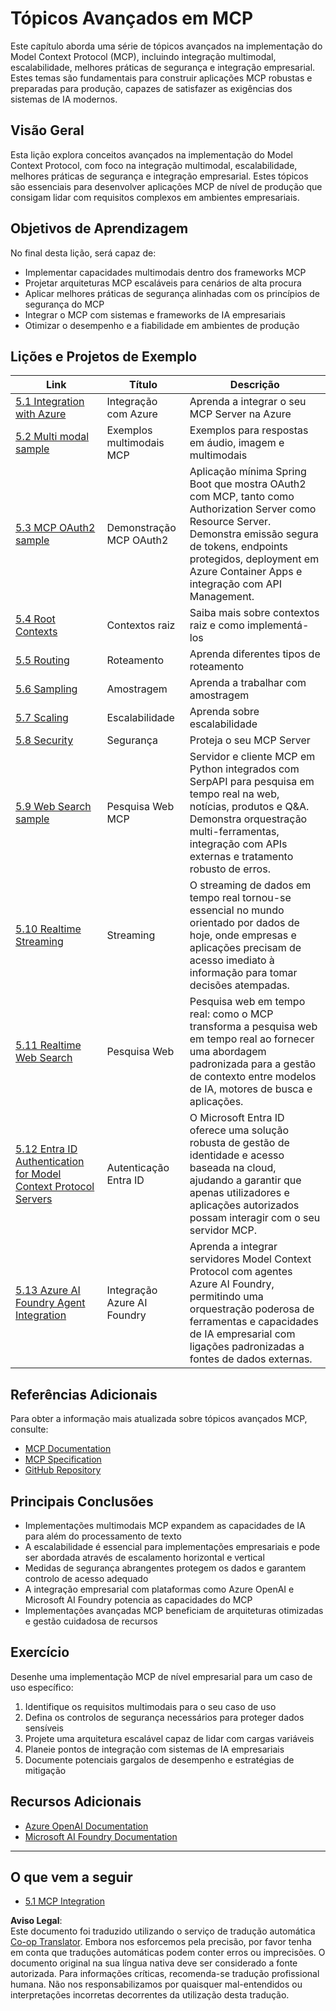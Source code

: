 <!--
CO_OP_TRANSLATOR_METADATA:
{
  "original_hash": "1949cb32394aeb1bdec8870f309005a3",
  "translation_date": "2025-07-16T21:55:33+00:00",
  "source_file": "05-AdvancedTopics/README.md",
  "language_code": "pt"
}
-->
# Tópicos Avançados em MCP

Este capítulo aborda uma série de tópicos avançados na implementação do Model Context Protocol (MCP), incluindo integração multimodal, escalabilidade, melhores práticas de segurança e integração empresarial. Estes temas são fundamentais para construir aplicações MCP robustas e preparadas para produção, capazes de satisfazer as exigências dos sistemas de IA modernos.

## Visão Geral

Esta lição explora conceitos avançados na implementação do Model Context Protocol, com foco na integração multimodal, escalabilidade, melhores práticas de segurança e integração empresarial. Estes tópicos são essenciais para desenvolver aplicações MCP de nível de produção que consigam lidar com requisitos complexos em ambientes empresariais.

## Objetivos de Aprendizagem

No final desta lição, será capaz de:

- Implementar capacidades multimodais dentro dos frameworks MCP
- Projetar arquiteturas MCP escaláveis para cenários de alta procura
- Aplicar melhores práticas de segurança alinhadas com os princípios de segurança do MCP
- Integrar o MCP com sistemas e frameworks de IA empresariais
- Otimizar o desempenho e a fiabilidade em ambientes de produção

## Lições e Projetos de Exemplo

| Link | Título | Descrição |
|------|--------|-----------|
| [5.1 Integration with Azure](./mcp-integration/README.md) | Integração com Azure | Aprenda a integrar o seu MCP Server na Azure |
| [5.2 Multi modal sample](./mcp-multi-modality/README.md) | Exemplos multimodais MCP | Exemplos para respostas em áudio, imagem e multimodais |
| [5.3 MCP OAuth2 sample](../../../05-AdvancedTopics/mcp-oauth2-demo) | Demonstração MCP OAuth2 | Aplicação mínima Spring Boot que mostra OAuth2 com MCP, tanto como Authorization Server como Resource Server. Demonstra emissão segura de tokens, endpoints protegidos, deployment em Azure Container Apps e integração com API Management. |
| [5.4 Root Contexts](./mcp-root-contexts/README.md) | Contextos raiz | Saiba mais sobre contextos raiz e como implementá-los |
| [5.5 Routing](./mcp-routing/README.md) | Roteamento | Aprenda diferentes tipos de roteamento |
| [5.6 Sampling](./mcp-sampling/README.md) | Amostragem | Aprenda a trabalhar com amostragem |
| [5.7 Scaling](./mcp-scaling/README.md) | Escalabilidade | Aprenda sobre escalabilidade |
| [5.8 Security](./mcp-security/README.md) | Segurança | Proteja o seu MCP Server |
| [5.9 Web Search sample](./web-search-mcp/README.md) | Pesquisa Web MCP | Servidor e cliente MCP em Python integrados com SerpAPI para pesquisa em tempo real na web, notícias, produtos e Q&A. Demonstra orquestração multi-ferramentas, integração com APIs externas e tratamento robusto de erros. |
| [5.10 Realtime Streaming](./mcp-realtimestreaming/README.md) | Streaming | O streaming de dados em tempo real tornou-se essencial no mundo orientado por dados de hoje, onde empresas e aplicações precisam de acesso imediato à informação para tomar decisões atempadas. |
| [5.11 Realtime Web Search](./mcp-realtimesearch/README.md) | Pesquisa Web | Pesquisa web em tempo real: como o MCP transforma a pesquisa web em tempo real ao fornecer uma abordagem padronizada para a gestão de contexto entre modelos de IA, motores de busca e aplicações. |
| [5.12  Entra ID Authentication for Model Context Protocol Servers](./mcp-security-entra/README.md) | Autenticação Entra ID | O Microsoft Entra ID oferece uma solução robusta de gestão de identidade e acesso baseada na cloud, ajudando a garantir que apenas utilizadores e aplicações autorizados possam interagir com o seu servidor MCP. |
| [5.13 Azure AI Foundry Agent Integration](./mcp-foundry-agent-integration/README.md) | Integração Azure AI Foundry | Aprenda a integrar servidores Model Context Protocol com agentes Azure AI Foundry, permitindo uma orquestração poderosa de ferramentas e capacidades de IA empresarial com ligações padronizadas a fontes de dados externas. |

## Referências Adicionais

Para obter a informação mais atualizada sobre tópicos avançados MCP, consulte:
- [MCP Documentation](https://modelcontextprotocol.io/)
- [MCP Specification](https://spec.modelcontextprotocol.io/)
- [GitHub Repository](https://github.com/modelcontextprotocol)

## Principais Conclusões

- Implementações multimodais MCP expandem as capacidades de IA para além do processamento de texto
- A escalabilidade é essencial para implementações empresariais e pode ser abordada através de escalamento horizontal e vertical
- Medidas de segurança abrangentes protegem os dados e garantem controlo de acesso adequado
- A integração empresarial com plataformas como Azure OpenAI e Microsoft AI Foundry potencia as capacidades do MCP
- Implementações avançadas MCP beneficiam de arquiteturas otimizadas e gestão cuidadosa de recursos

## Exercício

Desenhe uma implementação MCP de nível empresarial para um caso de uso específico:

1. Identifique os requisitos multimodais para o seu caso de uso
2. Defina os controlos de segurança necessários para proteger dados sensíveis
3. Projete uma arquitetura escalável capaz de lidar com cargas variáveis
4. Planeie pontos de integração com sistemas de IA empresariais
5. Documente potenciais gargalos de desempenho e estratégias de mitigação

## Recursos Adicionais

- [Azure OpenAI Documentation](https://learn.microsoft.com/en-us/azure/ai-services/openai/)
- [Microsoft AI Foundry Documentation](https://learn.microsoft.com/en-us/ai-services/)

---

## O que vem a seguir

- [5.1 MCP Integration](./mcp-integration/README.md)

**Aviso Legal**:  
Este documento foi traduzido utilizando o serviço de tradução automática [Co-op Translator](https://github.com/Azure/co-op-translator). Embora nos esforcemos pela precisão, por favor tenha em conta que traduções automáticas podem conter erros ou imprecisões. O documento original na sua língua nativa deve ser considerado a fonte autorizada. Para informações críticas, recomenda-se tradução profissional humana. Não nos responsabilizamos por quaisquer mal-entendidos ou interpretações incorretas decorrentes da utilização desta tradução.